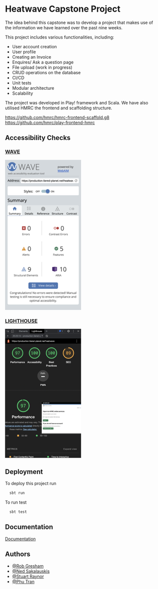 
# Heatwave Capstone Project


The idea behind this capstone was to develop a project that makes use of the information we have learned over the past nine weeks.

This project includes various functionalities, including:

- User account creation
- User profile
- Creating an Invoice
- Enquires/ Ask a question page
- File upload (work in progress)
- CRUD operations on the database
- CI/CD
- Unit tests
- Modular architecture
- Scalability

The project was developed in Play! framework and Scala. We have also utilised HMRC the frontend and scaffolding structure.

https://github.com/hmrc/hmrc-frontend-scaffold.g8
https://github.com/hmrc/play-frontend-hmrc

## Accessibility Checks

### [WAVE](https://wave.webaim.org/report#/https://production.tiered-planet.net/heatwave)

<img src="https://github.com/Experis20220822/heatwave/blob/master/public/images/Wave.png?raw=true" width="250" />

### [LIGHTHOUSE](https://pagespeed.web.dev/report?url=https%3A%2F%2Fproduction.tiered-planet.net%2Fheatwave&form_factor=desktop)

<img src="https://github.com/Experis20220822/heatwave/blob/master/public/images/Lighthouse.png?raw=true" width="250"/>

## Deployment

To deploy this project run

```bash
  sbt run
```
To run test

```bash
  sbt test
```

## Documentation

[Documentation](https://github.com/Experis20220822/heatwave/wiki)


## Authors

- [@Rob Gresham](https://www.github.com/ghousedev)
- [@Ned Sakalauskis](https://www.github.com/Neozxc)
- [@Stuart Raynor](https://www.github.com/MadStu)
- [@Phu Tran](https://www.github.com/Phuuu)
